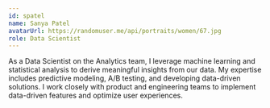 ```yaml
---
id: spatel
name: Sanya Patel
avatarUrl: https://randomuser.me/api/portraits/women/67.jpg
role: Data Scientist
---
```


As a Data Scientist on the Analytics team, I leverage machine learning and statistical analysis to derive meaningful insights from our data. My expertise includes predictive modeling, A/B testing, and developing data-driven solutions. I work closely with product and engineering teams to implement data-driven features and optimize user experiences. 